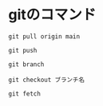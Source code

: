 # gitのコマンド

```
git pull origin main
```

```
git push
```

```
git branch
```

```
git checkout ブランチ名
```

```
git fetch
```
